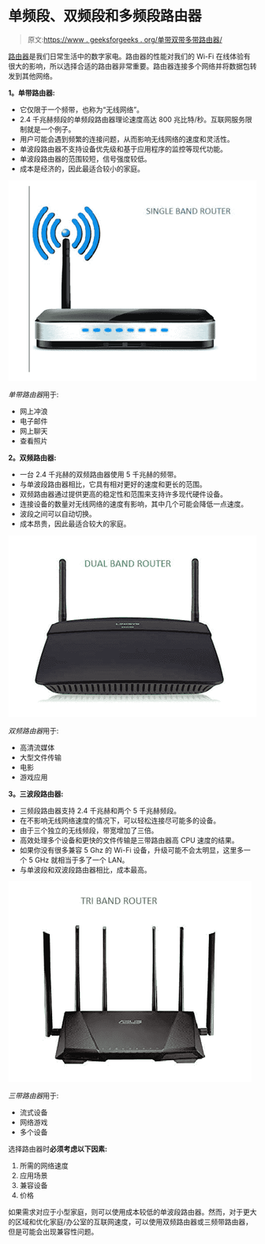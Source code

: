 # 单频段、双频段和多频段路由器

> 原文:[https://www . geeksforgeeks . org/单带双带多带路由器/](https://www.geeksforgeeks.org/single-band-double-band-and-multi-band-routers/)

[路由器](https://www.geeksforgeeks.org/network-devices-hub-repeater-bridge-switch-router-gateways/)是我们日常生活中的数字家电。路由器的性能对我们的 Wi-Fi 在线体验有很大的影响，所以选择合适的路由器非常重要。路由器连接多个网络并将数据包转发到其他网络。

**1。单带路由器:**

*   它仅限于一个频带，也称为“无线网络”。
*   2.4 千兆赫频段的单频段路由器理论速度高达 800 兆比特/秒。互联网服务限制就是一个例子。
*   用户可能会遇到频繁的连接问题，从而影响无线网络的速度和灵活性。
*   单波段路由器不支持设备优先级和基于应用程序的监控等现代功能。
*   单波段路由器的范围较短，信号强度较低。
*   成本是经济的，因此最适合较小的家庭。

![](img/7886e2eb873cef3a81ff3ecfb132ba2f.png)

*单带路由器*用于:

*   网上冲浪
*   电子邮件
*   网上聊天
*   查看照片

**2。双频路由器:**

*   一台 2.4 千兆赫的双频路由器使用 5 千兆赫的频带。
*   与单波段路由器相比，它具有相对更好的速度和更长的范围。
*   双频路由器通过提供更高的稳定性和范围来支持许多现代硬件设备。
*   连接设备的数量对无线网络的速度有影响，其中几个可能会降低一点速度。
*   波段之间可以自动切换。
*   成本昂贵，因此最适合较大的家庭。

![](img/583e818fd701d92a836c6f73bdddb0e7.png)

*双频路由器*用于:

*   高清流媒体
*   大型文件传输
*   电影
*   游戏应用

**3。三波段路由器:**

*   三频段路由器支持 2.4 千兆赫和两个 5 千兆赫频段。
*   在不影响无线网络速度的情况下，可以轻松连接尽可能多的设备。
*   由于三个独立的无线频段，带宽增加了三倍。
*   高效处理多个设备和更快的文件传输是三带路由器高 CPU 速度的结果。
*   如果你没有很多兼容 5 Ghz 的 Wi-Fi 设备，升级可能不会太明显，这里多一个 5 GHz 就相当于多了一个 LAN。
*   与单波段和双波段路由器相比，成本最高。

![](img/afeb1f98dedd523c2390c6e3b263a81b.png)

*三带路由器*用于:

*   流式设备
*   网络游戏
*   多个设备

选择路由器时**必须考虑以下因素:**

1.  所需的网络速度
2.  应用场景
3.  兼容设备
4.  价格

如果需求对应于小型家庭，则可以使用成本较低的单波段路由器。然而，对于更大的区域和优化家庭/办公室的互联网速度，可以使用双频路由器或三频带路由器，但是可能会出现兼容性问题。